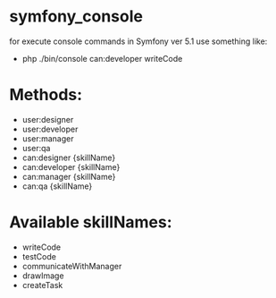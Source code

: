 # symfony_console

for execute console commands in Symfony ver 5.1 use something like:
- php ./bin/console can:developer writeCode

# Methods:
- user:designer
- user:developer
- user:manager
- user:qa
- can:designer {skillName}
- can:developer {skillName}
- can:manager {skillName}
- can:qa {skillName}

# Available skillNames:
- writeCode
- testCode
- communicateWithManager
- drawImage
- createTask
